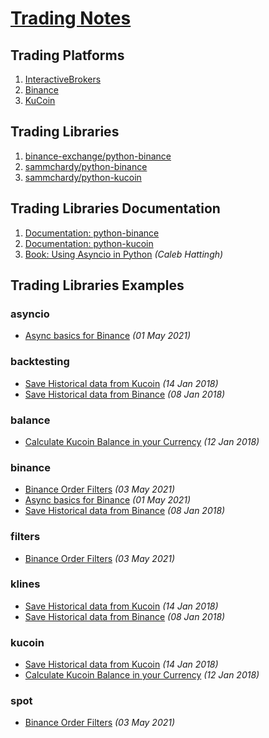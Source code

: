# [Trading Notes](https://mikelaud.github.io)

## Trading Platforms
1. [InteractiveBrokers](https://www.interactivebrokers.com)
2. [Binance](https://www.binance.com)
3. [KuCoin](https://www.kucoin.com)

## Trading Libraries
1. [binance-exchange/python-binance](https://github.com/binance-exchange/python-binance)
3. [sammchardy/python-binance](https://github.com/sammchardy/python-binance)
4. [sammchardy/python-kucoin](https://github.com/sammchardy/python-kucoin)

## Trading Libraries Documentation
1. [Documentation: python-binance](https://python-binance.readthedocs.io)
2. [Documentation: python-kucoin](https://python-kucoin.readthedocs.io)
3. [Book: Using Asyncio in Python](https://www.amazon.com/Using-Asyncio-Python-Understanding-Asynchronous/dp/1492075337) _(Caleb Hattingh)_

## Trading Libraries Examples
### asyncio
* [Async basics for Binance](https://sammchardy.github.io/async-binance-basics) _(01 May 2021)_
### backtesting
* [Save Historical data from Kucoin](https://sammchardy.github.io/historical-data-download-kucoin) _(14 Jan 2018)_
* [Save Historical data from Binance](https://sammchardy.github.io/historical-data-download-binance) _(08 Jan 2018)_
### balance
* [Calculate Kucoin Balance in your Currency](https://sammchardy.github.io/kucoin-balance-in-your-currency) _(12 Jan 2018)_
### binance
* [Binance Order Filters](https://sammchardy.github.io/binance-order-filters) _(03 May 2021)_
* [Async basics for Binance](https://sammchardy.github.io/async-binance-basics) _(01 May 2021)_
* [Save Historical data from Binance](https://sammchardy.github.io/historical-data-download-binance) _(08 Jan 2018)_
### filters
* [Binance Order Filters](https://sammchardy.github.io/binance-order-filters) _(03 May 2021)_
### klines
* [Save Historical data from Kucoin](https://sammchardy.github.io/historical-data-download-kucoin) _(14 Jan 2018)_
* [Save Historical data from Binance](https://sammchardy.github.io/historical-data-download-binance) _(08 Jan 2018)_
### kucoin
* [Save Historical data from Kucoin](https://sammchardy.github.io/historical-data-download-kucoin) _(14 Jan 2018)_
* [Calculate Kucoin Balance in your Currency](https://sammchardy.github.io/kucoin-balance-in-your-currency) _(12 Jan 2018)_
### spot
* [Binance Order Filters](https://sammchardy.github.io/binance-order-filters) _(03 May 2021)_
